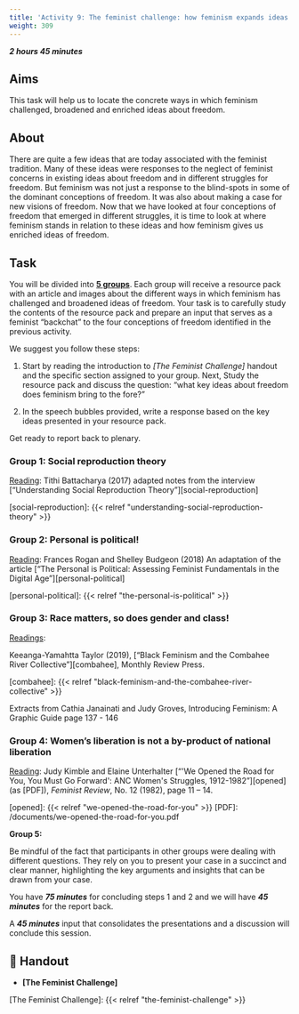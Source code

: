 ```yaml
---
title: 'Activity 9: The feminist challenge: how feminism expands ideas of freedom'
weight: 309
---
```


***2 hours 45 minutes***

## Aims

This task will help us to locate the concrete ways in which feminism
challenged, broadened and enriched ideas about freedom.

## About

There are quite a few ideas that are today associated with the feminist
tradition. Many of these ideas were responses to the neglect of feminist
concerns in existing ideas about freedom and in different struggles for
freedom. But feminism was not just a response to the blind-spots in
some of the dominant conceptions of freedom. It was also about
making a case for new visions of freedom. Now that we have looked at
four conceptions of freedom that emerged in different struggles, it is
time to look at where feminism stands in relation to these ideas and
how feminism gives us enriched ideas of freedom.

## Task

You will be divided into <u>**5 groups**</u>. Each group will receive a resource
pack with an article and images about the different ways in which
feminism has challenged and broadened ideas of freedom. Your task is
to carefully study the contents of the resource pack and prepare an
input that serves as a feminist “backchat” to the four conceptions of
freedom identified in the previous activity.

We suggest you follow these steps:

1. Start by reading the introduction to *[The Feminist Challenge]*
handout and the specific section assigned to your group. Next,
Study the resource pack and discuss the question: “what key ideas
about freedom does feminism bring to the fore?”

2. In the speech bubbles provided, write a response based on the key
ideas presented in your resource pack.

Get ready to report back to plenary.

### Group 1: Social reproduction theory

<u>Reading</u>: Tithi Battacharya (2017) adapted notes from
the interview [“Understanding Social Reproduction Theory”][social-reproduction]

[social-reproduction]: {{< relref "understanding-social-reproduction-theory" >}}

### Group 2: Personal is political!

<u>Reading</u>: Frances Rogan and Shelley Budgeon
(2018) An adaptation of the article [“The Personal is
Political: Assessing Feminist Fundamentals in the
Digital Age”][personal-political]

[personal-political]: {{< relref "the-personal-is-political" >}}

### Group 3: Race matters, so does gender and class!

<u>Readings</u>:

Keeanga-Yamahtta Taylor (2019),
[“Black Feminism and the Combahee River Collective”][combahee],
Monthly Review Press.

[combahee]: {{< relref "black-feminism-and-the-combahee-river-collective" >}}

Extracts from Cathia Janainati and Judy Groves,
Introducing Feminism: A Graphic Guide page 137 - 146

### Group 4: Women’s liberation is not a by-product of national liberation

<u>Reading</u>: Judy Kimble and Elaine Unterhalter
[“'We Opened the Road for You, You Must Go Forward': ANC Women's Struggles, 1912-1982”][opened]
(as [PDF]), *Feminist Review*, No. 12 (1982), page 11 – 14.

[opened]: {{< relref "we-opened-the-road-for-you" >}}
[PDF]: /documents/we-opened-the-road-for-you.pdf

**Group 5:**  <!-- TODO: Revisit? -->

Be mindful of the fact that participants in other groups were dealing
with different questions. They rely on you to present your case in a
succinct and clear manner, highlighting the key arguments and
insights that can be drawn from your case.

You have ***75 minutes*** for concluding steps 1 and 2 and we will
have ***45 minutes*** for the report back.

A ***45 minutes*** input that consolidates the presentations and a
discussion will conclude this session.

## 📖️ Handout

* **[The Feminist Challenge]**

[The Feminist Challenge]: {{< relref "the-feminist-challenge" >}}
